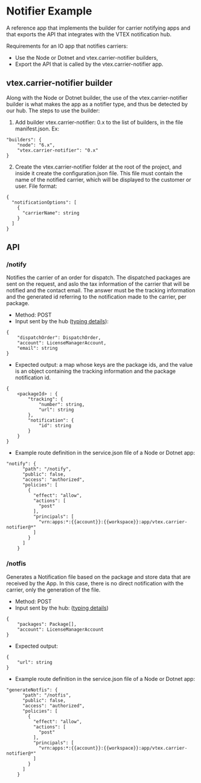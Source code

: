 # Notifier Example

A reference app that implements the builder for carrier notifying apps and that exports the API that integrates with the VTEX notification hub.

Requirements for an IO app that notifies carriers:
- Use the Node or Dotnet and vtex.carrier-notifier builders,
- Export the API that is called by the vtex.carrier-notifier app.


## vtex.carrier-notifier builder
Along with the Node or Dotnet builder, the use of the vtex.carrier-notifier builder is what makes the app as a notifier type, and thus be detected by our hub. The steps to use the builder:

1. Add builder vtex.carrier-notifier: 0.x to the list of builders, in the file manifest.json. Ex:
```
"builders": {
    "node": "6.x",
    "vtex.carrier-notifier": "0.x"
}
```
2. Create the vtex.carrier-notifier folder at the root of the project, and inside it create the configuration.json file. This file must contain the name of the notified carrier, which will be displayed to the customer or user. File format:
```
{
  "notificationOptions": [
    {
      "carrierName": string
    }
  ]
}
```

## API

### /notify
Notifies the carrier of an order for dispatch. The dispatched packages are sent on the request, and aslo the tax information of the carrier that will be notified and the contact email. The answer must be the tracking information and the generated id referring to the notification made to the carrier, per package.
- Method: POST
- Input sent by the hub ([typing details](https://github.com/vtex-apps/carrier-hubs-examples/blob/main/carrier-notifier-example/node/typings/typings.d.ts#L187)):
```
{
	"dispatchOrder": DispatchOrder,
	"account": LicenseManagerAccount,
	"email": string
}
```
- Expected output: a map whose keys are the package ids, and the value is an object containing the tracking information and the package notification id.
```
{
	<packageId> : {
		"tracking": {
			"number": string,
			"url": string
		},
		"notification": {
			"id": string
		}
	}
}
```
- Example route definition in the service.json file of a Node or Dotnet app:
```
"notify": {
      "path": "/notify",
      "public": false,
      "access": "authorized",
      "policies": [
        {
          "effect": "allow",
          "actions": [
            "post"
          ],
          "principals": [
            "vrn:apps:*:{{account}}:{{workspace}}:app/vtex.carrier-notifier@*"
          ]
        }
      ]
    }
```
### /notfis
Generates a Notification file based on the package and store data that are received by the App. In this case, there is no direct notification with the carrier, only the generation of the file.
- Method: POST
- Input sent by the hub: ([typing details](https://github.com/vtex-apps/carrier-hubs-examples/blob/main/carrier-notifier-example/node/typings/typings.d.ts#L193))
```
{
	"packages": Package[],
	"account": LicenseManagerAccount
}
```
- Expected output:
```
{
	"url": string
}
```
- Example route definition in the service.json file of a Node or Dotnet app:
```
"generateNotfis": {
      "path": "/notfis",
      "public": false,
      "access": "authorized",
      "policies": [
        {
          "effect": "allow",
          "actions": [
            "post"
          ],
          "principals": [
            "vrn:apps:*:{{account}}:{{workspace}}:app/vtex.carrier-notifier@*"
          ]
        }
      ]
    }
```
